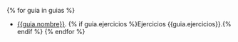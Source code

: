 {% for guia in guias %}
* [{{guia.nombre}}]({{guia.url}}). {% if guia.ejercicios %}Ejercicios {{guia.ejercicios}}.{% endif %}
{% endfor %}

